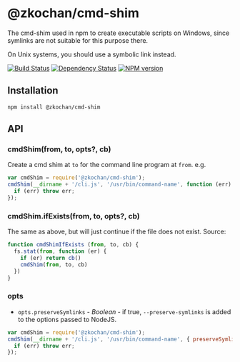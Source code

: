 # @zkochan/cmd-shim

The cmd-shim used in npm to create executable scripts on Windows,
since symlinks are not suitable for this purpose there.

On Unix systems, you should use a symbolic link instead.

[![Build Status](https://img.shields.io/travis/ForbesLindesay/cmd-shim/master.svg)](https://travis-ci.org/ForbesLindesay/cmd-shim)
[![Dependency Status](https://img.shields.io/david/ForbesLindesay/cmd-shim.svg)](https://david-dm.org/ForbesLindesay/cmd-shim)
[![NPM version](https://img.shields.io/npm/v/cmd-shim.svg)](https://www.npmjs.com/package/cmd-shim)

## Installation

```
npm install @zkochan/cmd-shim
```

## API

### cmdShim(from, to, opts?, cb)

Create a cmd shim at `to` for the command line program at `from`.
e.g.

```javascript
var cmdShim = require('@zkochan/cmd-shim');
cmdShim(__dirname + '/cli.js', '/usr/bin/command-name', function (err) {
  if (err) throw err;
});
```

### cmdShim.ifExists(from, to, opts?, cb)

The same as above, but will just continue if the file does not exist.
Source:

```javascript
function cmdShimIfExists (from, to, cb) {
  fs.stat(from, function (er) {
    if (er) return cb()
    cmdShim(from, to, cb)
  })
}
```

### opts

* `opts.preserveSymlinks` - *Boolean* - if true, `--preserve-symlinks` is added to the options passed to NodeJS.

```javascript
var cmdShim = require('@zkochan/cmd-shim');
cmdShim(__dirname + '/cli.js', '/usr/bin/command-name', { preserveSymlinks: true }, function (err) {
  if (err) throw err;
});
```
